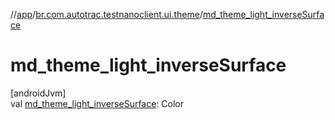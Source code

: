 //[app](../../index.md)/[br.com.autotrac.testnanoclient.ui.theme](index.md)/[md_theme_light_inverseSurface](md_theme_light_inverse-surface.md)

# md_theme_light_inverseSurface

[androidJvm]\
val [md_theme_light_inverseSurface](md_theme_light_inverse-surface.md): Color
